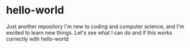 # hello-world
Just another repository
I'm new to coding and computer science, and I'm excited to learn new things.
Let's see what I can do and if this works correctly with hello-world
